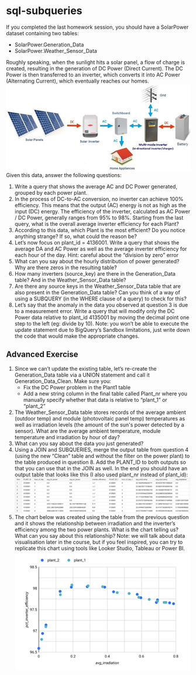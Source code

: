 # sql-subqueries
If you completed the last homework session, you should have a SolarPower dataset containing two tables:
- SolarPower.Generation_Data
- SolarPower.Weather_Sensor_Data

Roughly speaking, when the sunlight hits a solar panel, a flow of charge is created, resulting in the generation of DC Power (Direct Current). The DC Power is then transferred to an inverter, which converts it into AC Power (Alternating Current), which eventually reaches our homes.
![alt text](image.png)
Given this data, answer the following questions:

1. Write a query that shows the average AC and DC Power generated, grouped by each power plant.
2. In the process of DC-to-AC conversion, no inverter can achieve 100% efficiency. This means that the output (AC) energy is not as high as the input (DC) energy. The efficiency of the inverter, calculated as AC Power / DC Power, generally ranges from 95% to 98%.
Starting from the last query, what is the overall average inverter efficiency for each Plant?
3. According to this data, which Plant is the most efficient? Do you notice anything strange? If so, what could the reason be?
4. Let’s now focus on plant_id = 4136001. Write a query that shows the average DA and AC Power as well as the average inverter efficiency for each hour of the day. Hint: careful about the “division by zero” error
5. What can you say about the hourly distribution of power generated? Why are there zeros in the resulting table?
6. How many inverters (source_key) are there in the Generation_Data table? And in the Weather_Sensor_Data table?
7. Are there any source keys in the Weather_Sensor_Data table that are also present in the Generation_Data table? Can you think of a way of using a SUBQUERY (in the WHERE clause of a query) to check for this?
8. Let’s say that the anomaly in the data you observed at question 3 is due to a measurement error. Write a query that will modify only the DC Power data relative to plant_id 4135001 by moving the decimal point one step to the left (eg: divide by 10). Note: you won’t be able to execute the update statement due to BigQuery’s Sandbox limitations, just write down the code that would make the appropriate changes.

## Advanced Exercise
1. Since we can’t update the existing table, let’s re-create the Generation_Data table via a UNION statement and call it Generation_Data_Clean. Make sure you:
   - Fix the DC Power problem in the Plant1 table
   - Add a new string column in the final table called Plant_nr where you manually specify whether that data is relative to “plant_1” or “plant_2”
2. The Weather_Sensor_Data table stores records of the average ambient (outdoor temp) and module (photovoltaic panel temp) temperatures as well as irradiation levels (the amount of the sun's power detected by a sensor). What are the average ambient temperature, module temperature and irradiation by hour of day?
3. What can you say about the data you just generated?
4. Using a JOIN and SUBQUERIES, merge the output table from question 4 (using the new “Clean” table and without the filter on the power plant) to the table produced in question 8. Add the PLANT_ID to both outputs so that you can use that in the JOIN as well. In the end you should have an output table that looks like this (I also used plant_nr instead of plant_id):
![alt text](table.png)
1. The chart below was created using the table from the previous question and it shows the relationship between irradiation and the inverter’s efficiency among the two power plants. What is the chart telling us? What can you say about this relationship?
Note: we will talk about data visualisation later in the course, but if you feel inspired, you can try to replicate this chart using tools like Looker Studio, Tableau or Power BI.
![alt text](plot.png)
